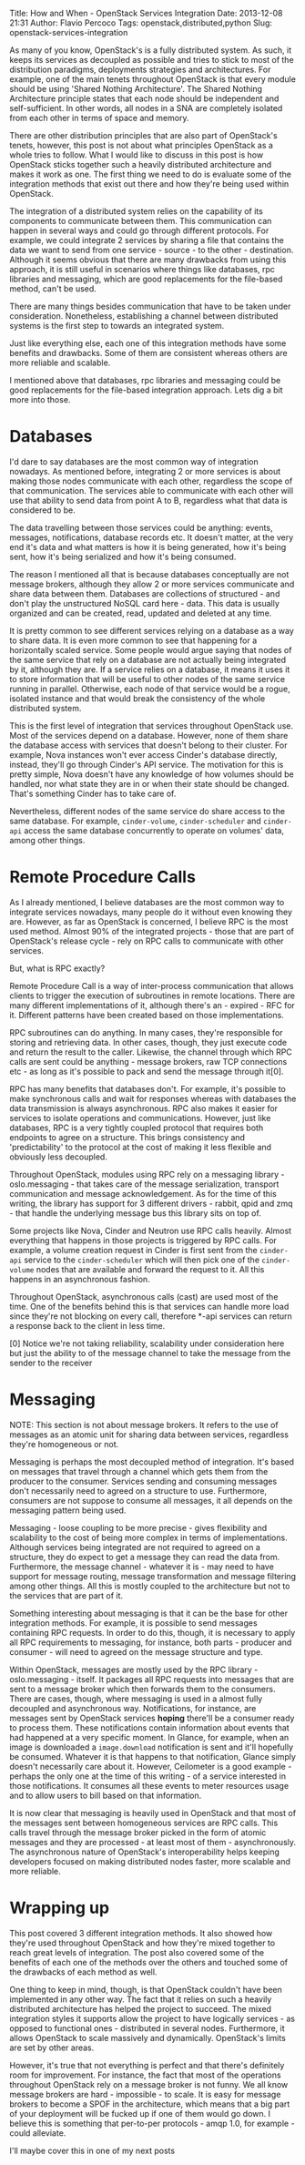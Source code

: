 Title: How and When - OpenStack Services Integration
Date: 2013-12-08 21:31
Author: Flavio Percoco
Tags: openstack,distributed,python
Slug: openstack-services-integration

As many of you know, OpenStack's is a fully distributed system. As such, it keeps its services as decoupled as possible and tries to stick to most of the distribution paradigms, deployments strategies and architectures. For example, one of the main tenets throughout OpenStack is that every module should be using 'Shared Nothing Architecture'. The Shared Nothing Architecture principle states that each node should be independent and self-sufficient. In other words, all nodes in a SNA are completely isolated from each other in terms of space and memory.

There are other distribution principles that are also part of OpenStack's tenets, however, this post is not about what principles OpenStack as a whole tries to follow. What I would like to discuss in this post is how OpenStack sticks together such a heavily distributed architecture and makes it work as one. The first thing we need to do is evaluate some of the integration methods that exist out there and how they're being used within OpenStack.

The integration of a distributed system relies on the capability of its components to communicate between them. This communication can happen in several ways and could go through different protocols. For example, we could integrate 2 services by sharing a file that contains the data we want to send from one service - source - to the other - destination. Although it seems obvious that there are many drawbacks from using this approach, it is still useful in scenarios where things like databases, rpc libraries and messaging, which are good replacements for the file-based method, can't be used.

There are many things besides communication that have to be taken under consideration. Nonetheless, establishing a channel between distributed systems is the first step to towards an integrated system.

Just like everything else, each one of this integration methods have some benefits and drawbacks. Some of them are consistent whereas others are more reliable and scalable.

I mentioned above that databases, rpc libraries and messaging could be good replacements for the file-based integration approach. Lets dig a bit more into those.

Databases
=========

I'd dare to say databases are the most common way of integration nowadays. As mentioned before, integrating 2 or more services is about making those nodes communicate with each other, regardless the scope of that communication. The services able to communicate with each other will use that ability to send data from point A to B, regardless what that data is considered to be.

The data travelling between those services could be anything: events, messages, notifications, database records etc. It doesn't matter, at the very end it's data and what matters is how it is being generated, how it's being sent, how it's being serialized and how it's being consumed.

The reason I mentioned all that is because databases conceptually are not message brokers, although they allow 2 or more services communicate and share data between them. Databases are collections of structured - and don't play the unstructured NoSQL card here - data. This data is usually organized and can be created, read, updated and deleted at any time.

It is pretty common to see different services relying on a database as a way to share data. It is even more common to see that happening for a horizontally scaled service. Some people would argue saying that nodes of the same service that rely on a database are not actually being integrated by it, although they are. If a service relies on a database, it means it uses it to store information that will be useful to other nodes of the same service running in parallel. Otherwise, each node of that service would be a rogue, isolated instance and that would break the consistency of the whole distributed system.

This is the first level of integration that services throughout OpenStack use. Most of the services depend on a database. However, none of them share the database access with services that doesn't belong to their cluster. For example, Nova instances won't ever access Cinder's database directly, instead, they'll go through Cinder's API service. The motivation for this is pretty simple, Nova doesn't have any knowledge of how volumes should be handled, nor what state they are in or when their state should be changed. That's something Cinder has to take care of.

Nevertheless, different nodes of the same service do share access to the same database. For example, `cinder-volume`, `cinder-scheduler` and `cinder-api` access the same database concurrently to operate on volumes' data, among other things.

Remote Procedure Calls
======================

As I already mentioned, I believe databases are the most common way to integrate services nowadays, many people do it without even knowing they are. However, as far as OpenStack is concerned, I believe RPC is the most used method. Almost 90% of the integrated projects - those that are part of OpenStack's release cycle - rely on RPC calls to communicate with other services.

But, what is RPC exactly?

Remote Procedure Call is a way of inter-process communication that allows clients to trigger the execution of subroutines in remote locations. There are many different implementations of it, although there's an - expired - RFC for it. Different patterns have been created based on those implementations.

RPC subroutines can do anything. In many cases, they're responsible for storing and retrieving data. In other cases, though, they just execute code and return the result to the caller. Likewise, the channel through which RPC calls are sent could be anything - message brokers, raw TCP connections etc - as long as it's possible to pack and send the message through it[0].

RPC has many benefits that databases don't. For example, it's possible to make synchronous calls and wait for responses whereas with databases the data transmission is always asynchronous. RPC also makes it easier for services to isolate operations and communications. However, just like databases, RPC is a very tightly coupled protocol that requires both endpoints to agree on a structure. This brings consistency and 'predictability' to the protocol at the cost of making it less flexible and obviously less decoupled.

Throughout OpenStack, modules using RPC rely on a messaging library - oslo.messaging - that takes care of the message serialization, transport communication and message acknowledgement. As for the time of this writing, the library has support for 3 different drivers - rabbit, qpid and zmq - that handle the underlying message bus this library sits on top of.

Some projects like Nova, Cinder and Neutron use RPC calls heavily. Almost everything that happens in those projects is triggered by RPC calls. For example, a volume creation request in Cinder is first sent from the `cinder-api` service to the `cinder-scheduler` which will then pick one of the `cinder-volume` nodes that are available and forward the request to it. All this happens in an asynchronous fashion.

Throughout OpenStack, asynchronous calls (cast) are used most of the time. One of the benefits behind this is that services can handle more load since they're not blocking on every call, therefore *-api services can return a response back to the client in less time.

[0] Notice we're not taking reliability, scalability under consideration here but just the ability to of the message channel to take the message from the sender to the receiver

Messaging
=========

NOTE: This section is not about message brokers. It refers to the use of messages as an atomic unit for sharing data between services, regardless they're homogeneous or not.

Messaging is perhaps the most decoupled method of integration. It's based on messages that travel through a channel which gets them from the producer to the consumer. Services sending and consuming messages don't necessarily need to agreed on a structure to use. Furthermore, consumers are not suppose to consume all messages, it all depends on the messaging pattern being used.

Messaging - loose coupling to be more precise - gives flexibility and scalability to the cost of being more complex in terms of implementations. Although services being integrated are not required to agreed on a structure, they do expect to get a message they can read the data from. Furthermore, the message channel - whatever it is - may need to have support for message routing, message transformation and message filtering among other things. All this is mostly coupled to the architecture but not to the services that are part of it.

Something interesting about messaging is that it can be the base for other integration methods. For example, it is possible to send messages containing RPC requests. In order to do this, though, it is necessary to apply all RPC requirements to messaging, for instance, both parts - producer and consumer - will need to agreed on the message structure and type.

Within OpenStack, messages are mostly used by the RPC library - oslo.messaging - itself. It packages all RPC requests into messages that are sent to a message broker which then forwards them to the consumers. There are cases, though, where messaging is used in a almost fully decoupled and asynchronous way. Notifications, for instance, are messages sent by OpenStack services **hoping** there'll be a consumer ready to process them. These notifications contain information about events that had happened at a very specific moment. In Glance, for example, when an image is downloaded a `image.download` notification is sent and it'll hopefully be consumed. Whatever it is that happens to that notification, Glance simply doesn't necessarily care about it. However, Ceilometer is a good example - perhaps the only one at the time of this writing - of a service interested in those notifications. It consumes all these events to meter resources usage and to allow users to bill based on that information.

It is now clear that messaging is heavily used in OpenStack and that most of the messages sent between homogeneous services are RPC calls. This calls travel through the message broker picked in the form of atomic messages and they are processed - at least most of them - asynchronously. The asynchronous nature of OpenStack's interoperability helps keeping developers focused on making distributed nodes faster, more scalable and more reliable.

Wrapping up
===========

This post covered 3 different integration methods. It also showed how they're used throughout OpenStack and how they're mixed together to reach great levels of integration. The post also covered some of the benefits of each one of the methods over the others and touched some of the drawbacks of each method as well.

One thing to keep in mind, though, is that OpenStack couldn't have been implemented in any other way. The fact that it relies on such a heavily distributed architecture has helped the project to succeed. The mixed integration styles it supports allow the project to have logically services - as opposed to functional ones - distributed in several nodes. Furthermore, it allows OpenStack to scale massively and dynamically. OpenStack's limits are set by other areas.

However, it's true that not everything is perfect and that there's definitely room for improvement. For instance, the fact that most of the operations throughout OpenStack rely on a message broker is not funny. We all know message brokers are hard - impossible - to scale. It is easy for message brokers to become a SPOF in the architecture, which means that a big part of your deployment will be fucked up if one of them would go down. I believe this is something that per-to-per protocols - amqp 1.0, for example - could alleviate.

I'll maybe cover this in one of my next posts